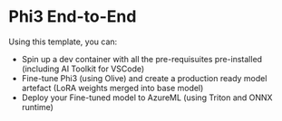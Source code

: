 # Phi3 End-to-End

Using this template, you can:

- Spin up a dev container with all the pre-requisuites pre-installed (including AI Toolkit for VSCode)
- Fine-tune Phi3 (using Olive) and create a production ready model artefact (LoRA weights merged into base model)
- Deploy your Fine-tuned model to AzureML (using Triton and ONNX runtime)
  
  
